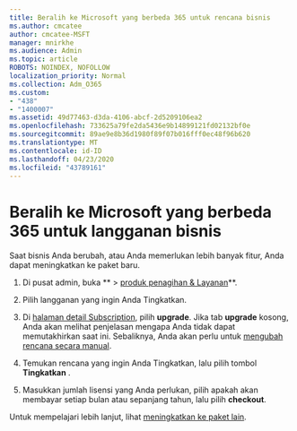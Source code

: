 ```yaml
---
title: Beralih ke Microsoft yang berbeda 365 untuk rencana bisnis
ms.author: cmcatee
author: cmcatee-MSFT
manager: mnirkhe
ms.audience: Admin
ms.topic: article
ROBOTS: NOINDEX, NOFOLLOW
localization_priority: Normal
ms.collection: Adm_O365
ms.custom:
- "438"
- "1400007"
ms.assetid: 49d77463-d3da-4106-abcf-2d5209106ea2
ms.openlocfilehash: 733625a79fe2da5436e9b14899121fd02132bf0e
ms.sourcegitcommit: 89ae9e8b36d1980f89f07b016fff0ec48f96b620
ms.translationtype: MT
ms.contentlocale: id-ID
ms.lasthandoff: 04/23/2020
ms.locfileid: "43789161"
---
```

# <a name="switch-to-a-different-microsoft-365-for-business-subscription"></a>Beralih ke Microsoft yang berbeda 365 untuk langganan bisnis

Saat bisnis Anda berubah, atau Anda memerlukan lebih banyak fitur, Anda dapat meningkatkan ke paket baru.
  
1. Di pusat admin, buka ** \> [produk penagihan & Layanan](https://go.microsoft.com/fwlink/p/?linkid=842054)**.

2. Pilih langganan yang ingin Anda Tingkatkan.

3. Di [halaman detail Subscription](https://admin.microsoft.com/AdminPortal/Home#/subscriptions/webdirect%252F0dbaa202-d590-4529-98c2-a5e2ebaac702), pilih **upgrade**.  Jika tab **upgrade** kosong, Anda akan melihat penjelasan mengapa Anda tidak dapat memutakhirkan saat ini. Sebaliknya, Anda akan perlu untuk [mengubah rencana secara manual](https://docs.microsoft.com/microsoft-365/commerce/subscriptions/change-plans-manually?view=o365-worldwide).

4. Temukan rencana yang ingin Anda Tingkatkan, lalu pilih tombol **Tingkatkan** .

5. Masukkan jumlah lisensi yang Anda perlukan, pilih apakah akan membayar setiap bulan atau sepanjang tahun, lalu pilih **checkout**.

Untuk mempelajari lebih lanjut, lihat [meningkatkan ke paket lain](https://docs.microsoft.com/office365/admin/subscriptions-and-billing/upgrade-to-different-plan).
